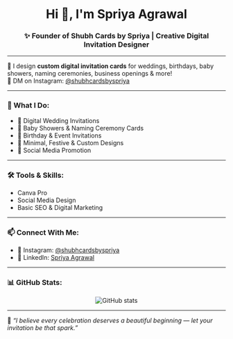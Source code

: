 <h1 align="center">Hi 👋, I'm Spriya Agrawal</h1>
<h3 align="center">✨ Founder of Shubh Cards by Spriya | Creative Digital Invitation Designer</h3>

---

🌸 I design **custom digital invitation cards** for weddings, birthdays, baby showers, naming ceremonies, business openings & more!  
📲 DM on Instagram: [@shubhcardsbyspriya](https://instagram.com/shubhcardsbyspriya)

---

### 💼 What I Do:
- 💌 Digital Wedding Invitations  
- 👶 Baby Showers & Naming Ceremony Cards  
- 🎉 Birthday & Event Invitations  
- 🧁 Minimal, Festive & Custom Designs  
- 🚀 Social Media Promotion

---

### 🛠️ Tools & Skills:
- Canva Pro  
- Social Media Design  
- Basic SEO & Digital Marketing  

---

### 📫 Connect With Me:
- 📸 Instagram: [@shubhcardsbyspriya](https://instagram.com/shubhcardsbyspriya)  
- 🔗 LinkedIn: [Spriya Agrawal](https://www.linkedin.com/in/spriya05/)    

---

### 📊 GitHub Stats:
<p align="center">
  <img src="https://github-readme-stats.vercel.app/api?username=Spriya_agrawal&show_icons=true&theme=default" alt="GitHub stats" />
</p>

---

💖 *“I believe every celebration deserves a beautiful beginning — let your invitation be that spark.”*
